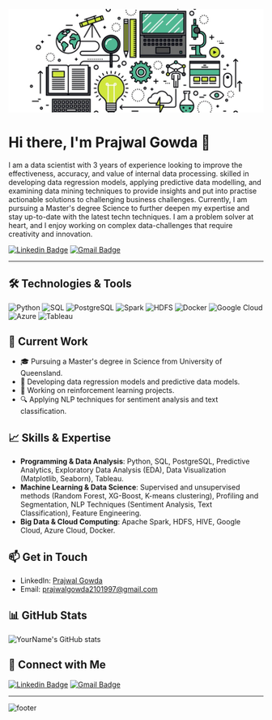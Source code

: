 
![Banner](https://raw.githubusercontent.com/prajwal0210/prajwal0210/main/shutterstock_302406578-1462557225.jpg.webp)
# Hi there, I'm Prajwal Gowda 👋
I am a data scientist with 3 years of experience looking to improve the effectiveness, accuracy, and value of internal data processing. skilled in developing data regression models, applying predictive data modelling, and examining data mining techniques to provide insights and put into practise actionable solutions to challenging business challenges.
Currently, I am pursuing a Master's degree Science to further deepen my expertise and stay up-to-date with the latest techn techniques. I am a problem solver at heart, and I enjoy working on complex data-challenges that require creativity and innovation.

[![Linkedin Badge](https://img.shields.io/badge/-Prajwalgowda-blue?style=flat-square&logo=Linkedin&logoColor=white&link=https://www.linkedin.com/in/yourlinkedin/)](https://www.linkedin.com/in/prajwal-gowda/)
[![Gmail Badge](https://img.shields.io/badge/-prajwalgowda2101997@gmail.com-c14438?style=flat-square&logo=Gmail&logoColor=white&link=mailto:prajwalgowda2101997@gmail.com)](mailto:prajwalgowda2101997@gmail.com)


---

## 🛠️ Technologies & Tools

![Python](https://img.shields.io/badge/Python-3776AB?style=for-the-badge&logo=python&logoColor=white)
![SQL](https://img.shields.io/badge/SQL-003B57?style=for-the-badge&logo=postgresql&logoColor=white)
![PostgreSQL](https://img.shields.io/badge/PostgreSQL-316192?style=for-the-badge&logo=postgresql&logoColor=white)
![Spark](https://img.shields.io/badge/Apache_Spark-E25A1C?style=for-the-badge&logo=apachespark&logoColor=white)
![HDFS](https://img.shields.io/badge/HDFS-002C43?style=for-the-badge&logo=hadoop&logoColor=white)
![Docker](https://img.shields.io/badge/Docker-2496ED?style=for-the-badge&logo=docker&logoColor=white)
![Google Cloud](https://img.shields.io/badge/Google_Cloud-4285F4?style=for-the-badge&logo=googlecloud&logoColor=white)
![Azure](https://img.shields.io/badge/Microsoft_Azure-0078D4?style=for-the-badge&logo=microsoftazure&logoColor=white)
![Tableau](https://img.shields.io/badge/Tableau-E97627?style=for-the-badge&logo=tableau&logoColor=white)

## 🔭 Current Work
- 🎓 Pursuing a Master's degree in Science from University of Queensland.
- 🌟 Developing data regression models and predictive data models.
- 🧠 Working on reinforcement learning projects.
- 🔍 Applying NLP techniques for sentiment analysis and text classification.

## 📈 Skills & Expertise
- **Programming & Data Analysis**: Python, SQL, PostgreSQL, Predictive Analytics, Exploratory Data Analysis (EDA), Data Visualization (Matplotlib, Seaborn), Tableau.
- **Machine Learning & Data Science**: Supervised and unsupervised methods (Random Forest, XG-Boost, K-means clustering), Profiling and Segmentation, NLP Techniques (Sentiment Analysis, Text Classification), Feature Engineering.
- **Big Data & Cloud Computing**: Apache Spark, HDFS, HIVE, Google Cloud, Azure Cloud, Docker.


## 📫 Get in Touch
- LinkedIn: [Prajwal Gowda](https://www.linkedin.com/in/yourlinkedin/)
- Email: [prajwalgowda2101997@gmail.com](mailto:prajwalgowda2101997@gmail.com)

## 📊 GitHub Stats
![YourName's GitHub stats](https://github-readme-stats.vercel.app/api?username=yourusername&show_icons=true&theme=radical)

## 🔗 Connect with Me
[![Linkedin Badge](https://img.shields.io/badge/-Prajwalgowda-blue?style=flat-square&logo=Linkedin&logoColor=white&link=https://www.linkedin.com/in/yourlinkedin/)](https://www.linkedin.com/in/prajwal-gowda/)
[![Gmail Badge](https://img.shields.io/badge/-prajwalgowda2101997@gmail.com-c14438?style=flat-square&logo=Gmail&logoColor=white&link=mailto:prajwalgowda2101997@gmail.com)](mailto:prajwalgowda2101997@gmail.com)

---

![footer](https://capsule-render.vercel.app/api?type=waving&color=0:FF5733,100:F8C471&height=150&section=footer)


